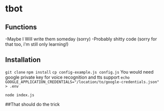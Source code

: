 # tbot

## Functions
-Maybe I Will write them someday (sorry)
-Probably shitty code (sorry for that too, i'm still only learning!)

## Installation
`git clone`
`npm install`
`cp config-example.js config.js`
You would need google private key for voice recognition and tts support
`echo GOOGLE_APPLICATION_CREDENTIALS="/location/to/google-credentials.json" > .env`

`node index.js`

##That should do the trick
